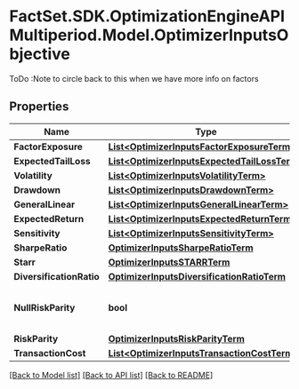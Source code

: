 # FactSet.SDK.OptimizationEngineAPIMultiperiod.Model.OptimizerInputsObjective
ToDo :Note to circle back to this when we have more info on factors

## Properties

Name | Type | Description | Notes
------------ | ------------- | ------------- | -------------
**FactorExposure** | [**List&lt;OptimizerInputsFactorExposureTerm&gt;**](OptimizerInputsFactorExposureTerm.md) |  | [optional] 
**ExpectedTailLoss** | [**List&lt;OptimizerInputsExpectedTailLossTerm&gt;**](OptimizerInputsExpectedTailLossTerm.md) |  | [optional] 
**Volatility** | [**List&lt;OptimizerInputsVolatilityTerm&gt;**](OptimizerInputsVolatilityTerm.md) |  | [optional] 
**Drawdown** | [**List&lt;OptimizerInputsDrawdownTerm&gt;**](OptimizerInputsDrawdownTerm.md) |  | [optional] 
**GeneralLinear** | [**List&lt;OptimizerInputsGeneralLinearTerm&gt;**](OptimizerInputsGeneralLinearTerm.md) |  | [optional] 
**ExpectedReturn** | [**List&lt;OptimizerInputsExpectedReturnTerm&gt;**](OptimizerInputsExpectedReturnTerm.md) |  | [optional] 
**Sensitivity** | [**List&lt;OptimizerInputsSensitivityTerm&gt;**](OptimizerInputsSensitivityTerm.md) |  | [optional] 
**SharpeRatio** | [**OptimizerInputsSharpeRatioTerm**](OptimizerInputsSharpeRatioTerm.md) |  | [optional] 
**Starr** | [**OptimizerInputsSTARRTerm**](OptimizerInputsSTARRTerm.md) |  | [optional] 
**DiversificationRatio** | [**OptimizerInputsDiversificationRatioTerm**](OptimizerInputsDiversificationRatioTerm.md) |  | [optional] 
**NullRiskParity** | **bool** | This is true when there is no risk_parity | [optional] 
**RiskParity** | [**OptimizerInputsRiskParityTerm**](OptimizerInputsRiskParityTerm.md) |  | [optional] 
**TransactionCost** | [**List&lt;OptimizerInputsTransactionCostTerm&gt;**](OptimizerInputsTransactionCostTerm.md) |  | [optional] 

[[Back to Model list]](../README.md#documentation-for-models) [[Back to API list]](../README.md#documentation-for-api-endpoints) [[Back to README]](../README.md)

